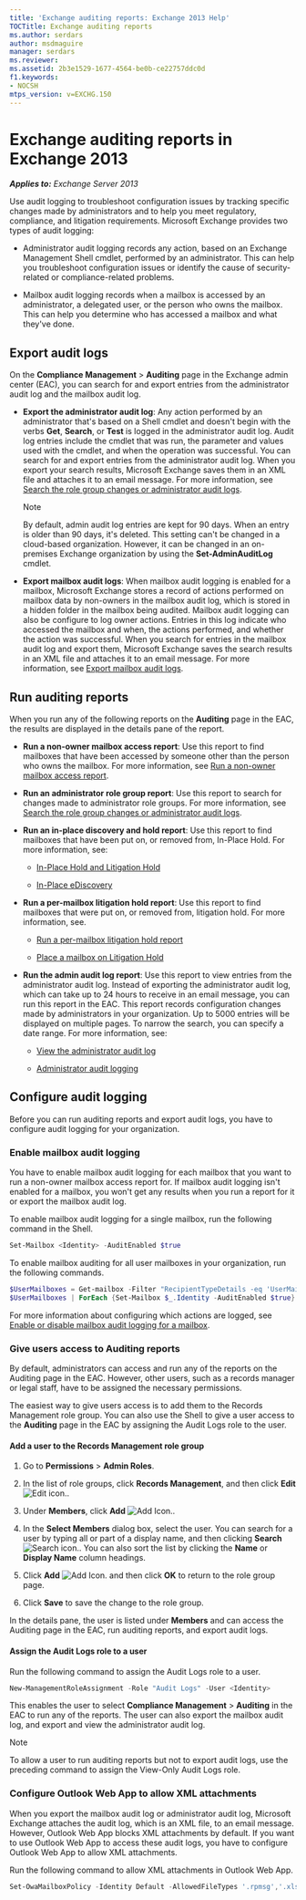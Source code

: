 ```yaml
---
title: 'Exchange auditing reports: Exchange 2013 Help'
TOCTitle: Exchange auditing reports
ms.author: serdars
author: msdmaguire
manager: serdars
ms.reviewer:
ms.assetid: 2b3e1529-1677-4564-be0b-ce22757ddc0d
f1.keywords:
- NOCSH
mtps_version: v=EXCHG.150
---
```


# Exchange auditing reports in Exchange 2013

_**Applies to:** Exchange Server 2013_

Use audit logging to troubleshoot configuration issues by tracking specific changes made by administrators and to help you meet regulatory, compliance, and litigation requirements. Microsoft Exchange provides two types of audit logging:

- Administrator audit logging records any action, based on an Exchange Management Shell cmdlet, performed by an administrator. This can help you troubleshoot configuration issues or identify the cause of security-related or compliance-related problems.

- Mailbox audit logging records when a mailbox is accessed by an administrator, a delegated user, or the person who owns the mailbox. This can help you determine who has accessed a mailbox and what they've done.

## Export audit logs

On the **Compliance Management** \> **Auditing** page in the Exchange admin center (EAC), you can search for and export entries from the administrator audit log and the mailbox audit log.

- **Export the administrator audit log**: Any action performed by an administrator that's based on a Shell cmdlet and doesn't begin with the verbs **Get**, **Search**, or **Test** is logged in the administrator audit log. Audit log entries include the cmdlet that was run, the parameter and values used with the cmdlet, and when the operation was successful. You can search for and export entries from the administrator audit log. When you export your search results, Microsoft Exchange saves them in an XML file and attaches it to an email message. For more information, see [Search the role group changes or administrator audit logs](search-role-group-changes-exchange-2013-help.md).

    > [!NOTE]
    > By default, admin audit log entries are kept for 90 days. When an entry is older than 90 days, it's deleted. This setting can't be changed in a cloud-based organization. However, it can be changed in an on-premises Exchange organization by using the **Set-AdminAuditLog** cmdlet.

- **Export mailbox audit logs**: When mailbox audit logging is enabled for a mailbox, Microsoft Exchange stores a record of actions performed on mailbox data by non-owners in the mailbox audit log, which is stored in a hidden folder in the mailbox being audited. Mailbox audit logging can also be configure to log owner actions. Entries in this log indicate who accessed the mailbox and when, the actions performed, and whether the action was successful. When you search for entries in the mailbox audit log and export them, Microsoft Exchange saves the search results in an XML file and attaches it to an email message. For more information, see [Export mailbox audit logs](export-mailbox-audit-logs-exchange-2013-help.md).

## Run auditing reports

When you run any of the following reports on the **Auditing** page in the EAC, the results are displayed in the details pane of the report.

- **Run a non-owner mailbox access report**: Use this report to find mailboxes that have been accessed by someone other than the person who owns the mailbox. For more information, see [Run a non-owner mailbox access report](non-owner-mailbox-access-report-exchange-2013-help.md).

- **Run an administrator role group report**: Use this report to search for changes made to administrator role groups. For more information, see [Search the role group changes or administrator audit logs](search-role-group-changes-exchange-2013-help.md).

- **Run an in-place discovery and hold report**: Use this report to find mailboxes that have been put on, or removed from, In-Place Hold. For more information, see:

  - [In-Place Hold and Litigation Hold](in-place-and-litigation-holds-exchange-2013-help.md)

  - [In-Place eDiscovery](in-place-ediscovery-exchange-2013-help.md)

- **Run a per-mailbox litigation hold report**: Use this report to find mailboxes that were put on, or removed from, litigation hold. For more information, see.

  - [Run a per-mailbox litigation hold report](per-mailbox-litigation-hold-report-exchange-2013-help.md)

  - [Place a mailbox on Litigation Hold](place-a-mailbox-on-litigation-hold-exchange-2013-help.md)

- **Run the admin audit log report**: Use this report to view entries from the administrator audit log. Instead of exporting the administrator audit log, which can take up to 24 hours to receive in an email message, you can run this report in the EAC. This report records configuration changes made by administrators in your organization. Up to 5000 entries will be displayed on multiple pages. To narrow the search, you can specify a date range. For more information, see:

  - [View the administrator audit log](view-administrator-audit-log-exchange-2013-help.md)

  - [Administrator audit logging](administrator-audit-logging-exchange-2013-help.md)

## Configure audit logging

Before you can run auditing reports and export audit logs, you have to configure audit logging for your organization.

### Enable mailbox audit logging

You have to enable mailbox audit logging for each mailbox that you want to run a non-owner mailbox access report for. If mailbox audit logging isn't enabled for a mailbox, you won't get any results when you run a report for it or export the mailbox audit log.

To enable mailbox audit logging for a single mailbox, run the following command in the Shell.

```powershell
Set-Mailbox <Identity> -AuditEnabled $true
```

To enable mailbox auditing for all user mailboxes in your organization, run the following commands.

```powershell
$UserMailboxes = Get-mailbox -Filter "RecipientTypeDetails -eq 'UserMailbox'"
$UserMailboxes | ForEach {Set-Mailbox $_.Identity -AuditEnabled $true}
```

For more information about configuring which actions are logged, see [Enable or disable mailbox audit logging for a mailbox](enable-or-disable-mailbox-audit-logging-for-a-mailbox-exchange-2013-help.md).

### Give users access to Auditing reports

By default, administrators can access and run any of the reports on the Auditing page in the EAC. However, other users, such as a records manager or legal staff, have to be assigned the necessary permissions.

The easiest way to give users access is to add them to the Records Management role group. You can also use the Shell to give a user access to the **Auditing** page in the EAC by assigning the Audit Logs role to the user.

#### Add a user to the Records Management role group

1. Go to **Permissions** \> **Admin Roles**.

2. In the list of role groups, click **Records Management**, and then click **Edit** ![Edit icon.](images/ITPro_EAC_EditIcon.gif).

3. Under **Members**, click **Add** ![Add Icon.](images/ITPro_EAC_AddIcon.gif).

4. In the **Select Members** dialog box, select the user. You can search for a user by typing all or part of a display name, and then clicking **Search** ![Search icon.](images/ITPro_EAC_.gif). You can also sort the list by clicking the **Name** or **Display Name** column headings.

5. Click **Add** ![Add Icon.](images/ITPro_EAC_AddIcon.gif) and then click **OK** to return to the role group page.

6. Click **Save** to save the change to the role group.

In the details pane, the user is listed under **Members** and can access the Auditing page in the EAC, run auditing reports, and export audit logs.

#### Assign the Audit Logs role to a user

Run the following command to assign the Audit Logs role to a user.

```powershell
New-ManagementRoleAssignment -Role "Audit Logs" -User <Identity>
```

This enables the user to select **Compliance Management** \> **Auditing** in the EAC to run any of the reports. The user can also export the mailbox audit log, and export and view the administrator audit log.

> [!NOTE]
> To allow a user to run auditing reports but not to export audit logs, use the preceding command to assign the View-Only Audit Logs role.

### Configure Outlook Web App to allow XML attachments

When you export the mailbox audit log or administrator audit log, Microsoft Exchange attaches the audit log, which is an XML file, to an email message. However, Outlook Web App blocks XML attachments by default. If you want to use Outlook Web App to access these audit logs, you have to configure Outlook Web App to allow XML attachments.

Run the following command to allow XML attachments in Outlook Web App.

```powershell
Set-OwaMailboxPolicy -Identity Default -AllowedFileTypes '.rpmsg','.xlsx','.xlsm','.xlsb','.tiff','.pptx','.pptm','.ppsx','.ppsm','.docx','.docm','.zip','.xls','.wmv','.wma','.wav','.vsd','.txt','.tif','.rtf','.pub','.ppt','.png','.pdf','.one','.mp3','.jpg','.gif','.doc','.bmp','.avi','.xml'
```

